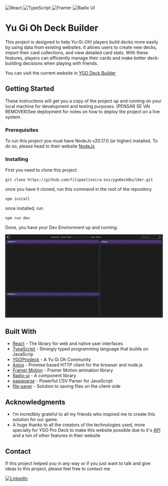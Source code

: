 ![React](https://img.shields.io/badge/react-%2320232a.svg?style=for-the-badge&logo=react&logoColor=%2361DAFB) ![TypeScript](https://img.shields.io/badge/typescript-%23007ACC.svg?style=for-the-badge&logo=typescript&logoColor=white) ![Framer](https://img.shields.io/badge/Framer-black?style=for-the-badge&logo=framer&logoColor=blue) ![Radix UI](https://img.shields.io/badge/radix%20ui-161618.svg?style=for-the-badge&logo=radix-ui&logoColor=white)

# Yu Gi Oh Deck Builder

This project is designed to help Yu-Gi-Oh! players build decks more easily by using data from existing websites. It allows users to create new decks, import their card collections, and view detailed card stats. With these features, players can efficiently manage their cards and make better deck-building decisions when playing with friends.

You can visit the current website in [YGO Deck Builder](https://ygodeckbuildercoheso.netlify.app/)

## Getting Started

These instructions will get you a copy of the project up and running on your local machine for development and testing purposes. (PENSAR SE VAI REMOVER)See deployment for notes on how to deploy the project on a live system.

### Prerequisites

To run this project you must have NodeJs v20.17.0 (or higher) installed. To do so, please head to their website [NodeJs](https://nodejs.org/)

### Installing

First you need to clone this project

```
git clone https://github.com/filipeoliveira-oss/ygoDeckBuilder.git
```

once you have it cloned, run this command in the root of the repository

```
npm install
```

once installed, run

```
npm run dev
```

Done, you have your Dev Environment up and running.

![screenshot](./public/main.png)

## Built With

* [React](https://react.dev/) - The library for web and native user interfaces
* [TypeScript](https://www.typescriptlang.org/) - Strongly typed programming language that builds on JavaScrip
* [YGOProdeck](https://ygoprodeck.com/) - A Yu Gi Oh Community
* [Axios](https://axios-http.com/) - Promise based HTTP client for the browser and node.js
* [Framer Motion](https://www.framer.com/motion/) - Framer Motion animation library
* [Radix-ui](https://www.radix-ui.com/primitives) - A component library
* [papaparse](https://www.papaparse.com/) -  Powerful CSV Parser for JavaScript
* [file-saver](https://github.com/eligrey/FileSaver.js#readme) - Solution to saving files on the client-side

## Acknowledgments

* I’m incredibly grateful to all my friends who inspired me to create this solution for our game.
* A huge thanks to all the creators of the technologies used, more specially for YGO Pro Deck to make this website possible due to it's [API](https://ygoprodeck.com/api-guide/) and a ton of other features in their website

## Contact

If this project helped you in any way or if you just want to talk and give ideas to this project, please feel free to contact me

[![LinkedIn](https://img.shields.io/badge/LinkedIn-Profile-blue?logo=linkedin&logoColor=white)](https://www.linkedin.com/in/filipeoliveirasilva/)
